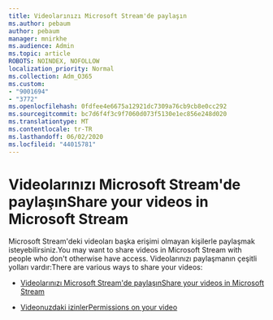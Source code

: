 ```yaml
---
title: Videolarınızı Microsoft Stream'de paylaşın
ms.author: pebaum
author: pebaum
manager: mnirkhe
ms.audience: Admin
ms.topic: article
ROBOTS: NOINDEX, NOFOLLOW
localization_priority: Normal
ms.collection: Adm_O365
ms.custom:
- "9001694"
- "3772"
ms.openlocfilehash: 0fdfee4e6675a12921dc7309a76cb9cb8e0cc292
ms.sourcegitcommit: bc7d6f4f3c9f7060d073f5130e1ec856e248d020
ms.translationtype: MT
ms.contentlocale: tr-TR
ms.lasthandoff: 06/02/2020
ms.locfileid: "44015781"
---
```

# <a name="share-your-videos-in-microsoft-stream"></a><span data-ttu-id="74d8a-102">Videolarınızı Microsoft Stream'de paylaşın</span><span class="sxs-lookup"><span data-stu-id="74d8a-102">Share your videos in Microsoft Stream</span></span>

<span data-ttu-id="74d8a-103">Microsoft Stream'deki videoları başka erişimi olmayan kişilerle paylaşmak isteyebilirsiniz.</span><span class="sxs-lookup"><span data-stu-id="74d8a-103">You may want to share videos in Microsoft Stream with people who don't otherwise have access.</span></span> <span data-ttu-id="74d8a-104">Videolarınızı paylaşmanın çeşitli yolları vardır:</span><span class="sxs-lookup"><span data-stu-id="74d8a-104">There are various ways to share your videos:</span></span>

- [<span data-ttu-id="74d8a-105">Videolarınızı Microsoft Stream'de paylaşın</span><span class="sxs-lookup"><span data-stu-id="74d8a-105">Share your videos in Microsoft Stream</span></span>](https://docs.microsoft.com/stream/portal-share-video)

- [<span data-ttu-id="74d8a-106">Videonuzdaki izinler</span><span class="sxs-lookup"><span data-stu-id="74d8a-106">Permissions on your video</span></span>](https://docs.microsoft.com/stream/portal-share-video#permissions-on-your-video)
